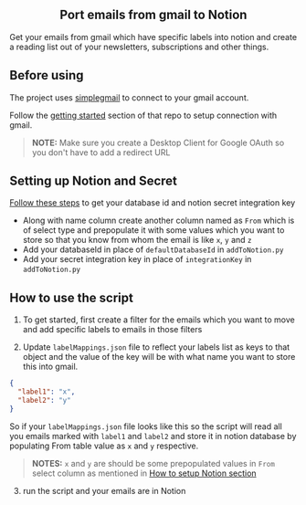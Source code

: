 <div align="center">

## Port emails from gmail to Notion

</div>

Get your emails from gmail which have specific labels into notion and create a reading list out of your newsletters, subscriptions and other things.

## Before using

The project uses [simplegmail](https://github.com/jeremyephron/simplegmail) to connect to your gmail account.

Follow the [getting started](https://github.com/jeremyephron/simplegmail#getting-started) section of that repo to setup connection with gmail.

> **NOTE:** Make sure you create a Desktop Client for Google OAuth so you don't have to add
> a redirect URL

## Setting up Notion and Secret

[Follow these steps](https://developers.notion.com/docs) to get your database id and notion secret integration key

- Along with name column create another column named as `From` which is of select type and prepopulate it with some values which you want to store so that you know from whom the email is like `x`, `y` and `z`
- Add your databaseId in place of `defaultDatabaseId` in `addToNotion.py`
- Add your secret integration key in place of `integrationKey` in `addToNotion.py`

## How to use the script

1. To get started, first create a filter for the emails which you want to move and add specific labels to emails in those filters

2. Update `labelMappings.json` file to reflect your labels list as keys to that object and the value of the key will be with what name you want to store this into gmail.

```json
{
  "label1": "x",
  "label2": "y"
}
```

So if your `labelMappings.json` file looks like this so the script will read all you emails marked with `label1` and `label2` and store it in notion database by populating From table value as `x` and `y` respective.

> **NOTES:** `x` and `y` are should be some prepopulated values in `From` select column as mentioned in [How to setup Notion section](#Setting-up-Notion-and-Secret)

3.  run the script and your emails are in Notion
